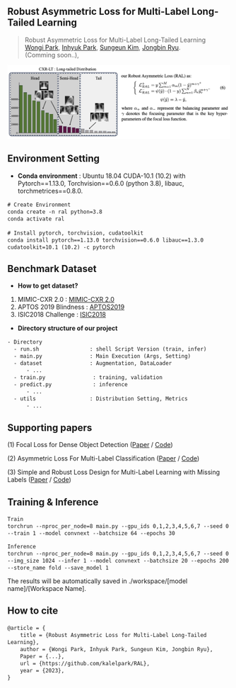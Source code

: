 ## Robust Asymmetric Loss for Multi-Label Long-Tailed Learning

> Robust Asymmetric Loss for Multi-Label Long-Tailed Learning<br/>
> [Wongi Park](https://www.linkedin.com/in/wongipark/), [Inhyuk Park](https://sites.google.com/view/jongbinryu/about-me?authuser=0), [Sungeun Kim](https://sites.google.com/view/jongbinryu/about-me?authuser=0), [Jongbin Ryu](https://sites.google.com/view/jongbinryu/about-me?authuser=0).<br/> 
> (Comming soon..), <br/>

![model overview](Ral.png)

## Environment Setting
- **Conda environment**
: Ubuntu 18.04 CUDA-10.1 (10.2) with Pytorch==1.13.0, Torchvision==0.6.0 (python 3.8), libauc, torchmetrices==0.8.0.<br/>

```
# Create Environment
conda create -n ral python=3.8
conda activate ral

# Install pytorch, torchvision, cudatoolkit
conda install pytorch==1.13.0 torchvision==0.6.0 libauc==1.3.0 cudatoolkit=10.1 (10.2) -c pytorch
```

<a id="dataset"></a>
## Benchmark Dataset

- **How to get dataset?**

1. MIMIC-CXR 2.0 : [MIMIC-CXR 2.0](https://physionet.org/content/mimic-cxr/2.0.0/)
2. APTOS 2019 Blindness : [APTOS2019](https://www.kaggle.com/c/aptos2019-blindness-detection)
3. ISIC2018 Challenge :  [ISIC2018](https://challenge.isic-archive.com/)

- **Directory structure of our project**
```
- Directory
  - run.sh                : shell Script Version (train, infer)
  - main.py               : Main Execution (Args, Setting)
  - dataset               : Augmentation, DataLoader
      - ...
  - train.py               : training, validation
  - predict.py             : inference   
      - ...
  - utils                 : Distribution Setting, Metrics
      - ...
```

## Supporting papers

(1) Focal Loss for Dense Object Detection  ([Paper](https://arxiv.org/abs/1708.02002v2) / [Code](https://github.com/unsky/focal-loss))

(2) Asymmetric Loss For Multi-Label Classification  ([Paper](https://arxiv.org/abs/2009.14119) / [Code](https://github.com/Alibaba-MIIL/ASL))

(3) Simple and Robust Loss Design for Multi-Label Learning with Missing Labels  ([Paper](https://arxiv.org/abs/2112.07368) / [Code](https://github.com/xinyu1205/robust-loss-mlml))


## Training & Inference

```
Train
torchrun --nproc_per_node=8 main.py --gpu_ids 0,1,2,3,4,5,6,7 --seed 0 --train 1 --model convnext --batchsize 64 --epochs 30
```

```
Inference
torchrun --nproc_per_node=8 main.py --gpu_ids 0,1,2,3,4,5,6,7 --seed 0 --img_size 1024 --infer 1 --model convnext --batchsize 20 --epochs 200 --store_name fold --save_model 1
```

The results will be automatically saved in ./workspace/[model name]/[Workspace Name].

## How to cite
```
@article = {
    title = {Robust Asymmetric Loss for Multi-Label Long-Tailed Learning},
    author = {Wongi Park, Inhyuk Park, Sungeun Kim, Jongbin Ryu},
    Paper = {...},
    url = {https://github.com/kalelpark/RAL},
    year = {2023},
}
```
